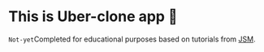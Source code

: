# This is Uber-clone app 👋

`Not-yet`Completed for educational purposes based on tutorials from [JSM](https://www.youtube.com/@javascriptmastery).
